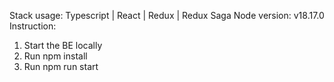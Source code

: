 Stack usage: Typescript | React | Redux | Redux Saga
Node version: v18.17.0
Instruction:
1. Start the BE locally
2. Run npm install
3. Run npm run start
